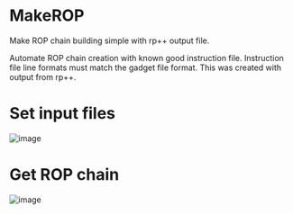 # MakeROP
Make ROP chain building simple with rp++ output file.

Automate ROP chain creation with known good instruction file.
Instruction file line formats must match the gadget file format.
This was created with output from rp++.

<h1>Set input files</h1>

![image](https://user-images.githubusercontent.com/49540886/141690311-c14fc6ce-1762-42d9-941a-bb0a69e6d8ab.png)

<h1>Get ROP chain</h1>

![image](https://user-images.githubusercontent.com/49540886/141692209-bc9cc037-23ba-4768-a998-5f8590bd6a4d.png)
